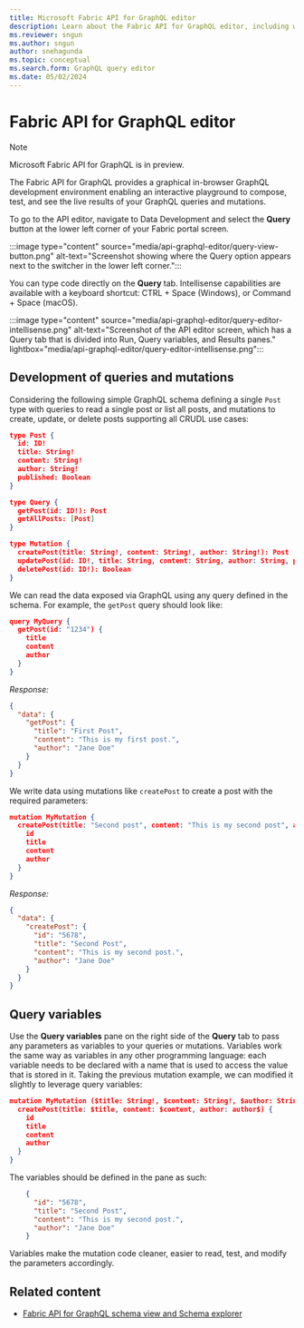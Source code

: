 ```yaml
---
title: Microsoft Fabric API for GraphQL editor
description: Learn about the Fabric API for GraphQL editor, including where to find the editor and what the editor screen looks like. 
ms.reviewer: sngun
ms.author: sngun
author: snehagunda
ms.topic: conceptual
ms.search.form: GraphQL query editor
ms.date: 05/02/2024
---
```


# Fabric API for GraphQL editor

> [!NOTE]
> Microsoft Fabric API for GraphQL is in preview.

The Fabric API for GraphQL provides a graphical in-browser GraphQL development environment enabling an interactive playground to compose, test, and see the live results of your GraphQL queries and mutations.

To go to the API editor, navigate to Data Development and select the **Query** button at the lower left corner of your Fabric portal screen.

:::image type="content" source="media/api-graphql-editor/query-view-button.png" alt-text="Screenshot showing where the Query option appears next to the switcher in the lower left corner.":::

You can type code directly on the **Query** tab. Intellisense capabilities are available with a keyboard shortcut: CTRL + Space (Windows), or Command + Space (macOS).

:::image type="content" source="media/api-graphql-editor/query-editor-intellisense.png" alt-text="Screenshot of the API editor screen, which has a Query tab that is divided into Run, Query variables, and Results panes." lightbox="media/api-graphql-editor/query-editor-intellisense.png":::

## Development of queries and mutations

Considering the following simple GraphQL schema defining a single `Post` type with queries to read a single post or list all posts, and mutations to create, update, or delete posts supporting all CRUDL use cases:

```json
type Post {
  id: ID!
  title: String!
  content: String!
  author: String!
  published: Boolean
}

type Query {
  getPost(id: ID!): Post
  getAllPosts: [Post]
}

type Mutation {
  createPost(title: String!, content: String!, author: String!): Post
  updatePost(id: ID!, title: String, content: String, author: String, published: Boolean): Post
  deletePost(id: ID!): Boolean
}
```

We can read the data exposed via GraphQL using any query defined in the schema. For example, the `getPost` query should look like:

```json
query MyQuery {
  getPost(id: "1234") {
    title
    content
    author
  }
}
```

*Response:*

```json
{
  "data": {
    "getPost": {
      "title": "First Post",
      "content": "This is my first post.",
      "author": "Jane Doe"
    }
  }
}
```

We write data using mutations like `createPost` to create a post with the required parameters:

```json
mutation MyMutation {
  createPost(title: "Second post", content: "This is my second post", author: "Jane Doe", published: false) {
    id
    title
    content
    author
  }
}
```

*Response:*

```json
{
  "data": {
    "createPost": {
      "id": "5678",
      "title": "Second Post",
      "content": "This is my second post.",
      "author": "Jane Doe"
    }
  }
}
```

## Query variables

Use the **Query variables** pane on the right side of the **Query** tab to pass any parameters as variables to your queries or mutations. Variables work the same way as variables in any other programming language: each variable needs to be declared with a name that is used to access the value that is stored in it. Taking the previous mutation example, we can modified it slightly to leverage query variables:

```json
mutation MyMutation ($title: String!, $content: String!, $author: String!, $published: boolean){
  createPost(title: $title, content: $content, author: author$) {
    id
    title
    content
    author
  }
}
```

The variables should be defined in the pane as such:

```json
    {
      "id": "5678",
      "title": "Second Post",
      "content": "This is my second post.",
      "author": "Jane Doe"
    }
```

Variables make the mutation code cleaner, easier to read, test, and modify the parameters accordingly.

## Related content

- [Fabric API for GraphQL schema view and Schema explorer](graphql-schema-view.md)

